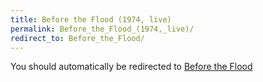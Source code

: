 ```yaml
---
title: Before the Flood (1974, live)
permalink: Before_the_Flood_(1974,_live)/
redirect_to: Before_the_Flood/
---
```


You should automatically be redirected to [Before the Flood](Before_the_Flood/)
